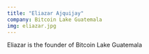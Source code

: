 ```yaml
---
title: "Eliazar Ajquijay"
company: Bitcoin Lake Guatemala
img: eliazar.jpg
---
```


Eliazar is the founder of Bitcoin Lake Guatemala
